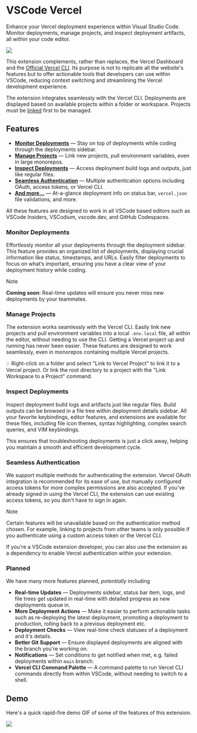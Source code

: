 # VSCode Vercel

Enhance your Vercel deployment experience within Visual Studio Code. Monitor deployments, manage projects, and inspect deployment artifacts, all within your code editor.

<img align="center" src="https://raw.githubusercontent.com/kyswtn/vscode-vercel/main/.github/showcase.png" />

This extension complements, rather than replaces, the Vercel Dashboard and the [Official Vercel CLI](https://vercel.com/docs/cli). Its purpose is not to replicate all the website's features but to offer actionable tools that developers can use within VSCode, reducing context switching and streamlining the Vercel development experience.

The extension integrates seamlessly with the Vercel CLI. Deployments are displayed based on available projects within a folder or workspace. Projects must be [linked](#manage-projects) first to be managed.

## Features

- [**Monitor Deployments**](#monitor-deployments) &mdash; Stay on top of deployments while coding through the deployments sidebar.
- [**Manage Projects**](#manage-projects) &mdash; Link new projects, pull environment variables, even in large monorepos.
- [**Inspect Deployments**](#inspect-deployments) &mdash; Access deployment build logs and outputs, just like regular files.
- [**Seamless Authentication**](#seamless-authentication) &mdash; Multiple authentication options including OAuth, access tokens, or Vercel CLI.
- [**And more...**](#planned) &mdash; At-a-glance deployment info on status bar, `vercel.json` file validations, and more.

All these features are designed to work in all VSCode based editors such as VSCode Insiders, VSCodium, vscode.dev, and GitHub Codespaces.

### Monitor Deployments

Effortlessly monitor all your deployments through the deployment sidebar. This feature provides an organized list of deployments, displaying crucial information like status, timestamps, and URLs. Easily filter deployments to focus on what’s important, ensuring you have a clear view of your deployment history while coding.

> [!NOTE]
> **Coming soon**: Real-time updates will ensure you never miss new deployments by your teammates.

### Manage Projects

The extension works seamlessly with the Vercel CLI. Easily link new projects and pull environment variables into a local `.env.local` file, all within the editor, without needing to use the CLI. Getting a Vercel project up and running has never been easier. These features are designed to work seamlessly, even in monorepos containing multiple Vercel projects.

💡 Right-click on a folder and select "Link to Vercel Project" to link it to a Vercel project. Or link the root directory to a project with the "Link Workspace to a Project" command.

### Inspect Deployments

Inspect deployment build logs and artifacts just like regular files. Build outputs can be browsed in a file tree within deployment details sidebar. All your favorite keybindings, editor features, and extensions are available for these files, including file icon themes, syntax highlighting, complex search queries, and VIM keybindings.

This ensures that troubleshooting deployments is just a click away, helping you maintain a smooth and efficient development cycle.

### Seamless Authentication

We support multiple methods for authenticating the extension. Vercel OAuth integration is recommended for its ease of use, but manually configured access tokens for more complex permissions are also accepted. If you've already signed in using the Vercel CLI, the extension can use existing access tokens, so you don't have to sign in again.

> [!NOTE]
> Certain features will be unavailable based on the authentication method chosen. For example, linking to projects from other teams is only possible if you authenticate using a custom access token or the Vercel CLI.

If you're a VSCode extension developer, you can also use the extension as a dependency to enable Vercel authentication within your extension.

### Planned

We have many more features planned, _potentially_ including

- **Real-time Updates** &mdash; Deployments sidebar, status bar item, logs, and file trees get updated in real-time with detailed progress as new deployments queue in.
- **More Deployment Actions** &mdash; Make it easier to perform actionable tasks such as re-deploying the latest deployment, promoting a deployment to production, rolling back to a previous deployment etc.
- **Deployment Checks** &mdash; View real-time check statuses of a deployment and it's details.
- **Better Git Support** &mdash; Ensure displayed deployments are aligned with the branch you're working on.
- **Notifications** &mdash; Set conditions to get notified when met, e.g. failed deployments within `main` branch.
- **Vercel CLI Command Palette** &mdash; A command palette to run Vercel CLI commands directly from within VSCode, without needing to switch to a shell.

## Demo

Here's a quick rapid-fire demo GIF of some of the features of this extension.

<img align="center" src="https://raw.githubusercontent.com/kyswtn/vscode-vercel/main/.github/demo.gif" />